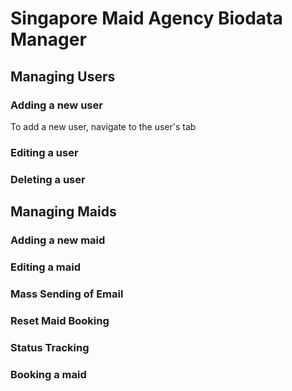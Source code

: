Singapore Maid Agency Biodata Manager
=====================================

Managing Users
---

### Adding a new user
To add a new user, navigate to the user's tab

### Editing a user
### Deleting a user

Managing Maids
---
### Adding a new maid
### Editing a maid
### Mass Sending of Email
### Reset Maid Booking 
### Status Tracking
### Booking a maid

